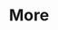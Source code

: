---
layout: page
title: More
nav: true
nav_order: 5
dropdown: true
children:
    - title: Certifications
      permalink: /certifications/
    - title: Skills
      permalink: /skills/
    - title: Contests
      permalink: /contests/
    - title: divider
    - title: Community Outreach
      permalink: /community-outreach/
    - title: divider
    - title: Recommendations
      permalink: /recommendations/
    - title: divider
    - title: One-page Resume
      permalink: https://bit.ly/adasdevresume
    - title: Full Resume
      permalink: https://bit.ly/adasdevresume
---